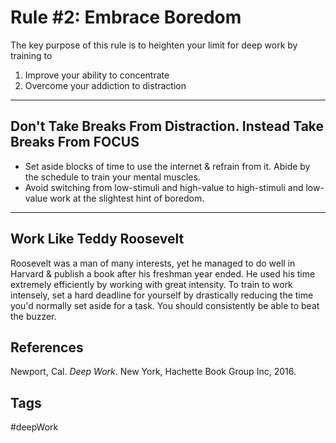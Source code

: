 # Rule \#2: Embrace Boredom

The key purpose of this rule is to heighten your limit for deep work by training to
1. Improve your ability to concentrate
2. Overcome your addiction to distraction
---
## Don't Take Breaks From Distraction. Instead Take Breaks From FOCUS
* Set aside blocks of time to use the internet & refrain from it. Abide by the schedule to train your mental muscles.
* Avoid switching from low-stimuli and high-value to high-stimuli and low-value work at the slightest hint of boredom.
---
## Work Like Teddy Roosevelt
Roosevelt was a man of many interests, yet he managed to do well in Harvard & publish a book after his freshman year ended. He used his time extremely efficiently by working with great intensity. To train to work intensely, set a hard deadline for yourself by drastically reducing the time you'd normally set aside for a task. You should consistently be able to beat the buzzer.

## References
Newport, Cal. *Deep Work*. New York, Hachette Book Group Inc, 2016.

## Tags
#deepWork
